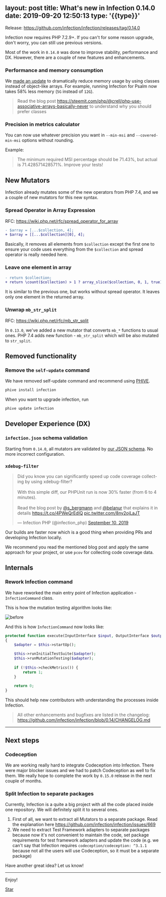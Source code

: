 layout: post
title: What's new in Infection 0.14.0
date: 2019-09-20 12:50:13
type: '{{type}}'
---

Release: https://github.com/infection/infection/releases/tag/0.14.0

Infection now requires PHP 7.2.9+. If you can't for some reason upgrade, don't worry, you can still use previous versions.

Most of the work in `0.14.0` was done to improve stability, performance and DX. However, there are a couple of new features and enhancements.

### Performance and memory consumption

We [made an update](https://github.com/infection/infection/pull/710) to dramatically reduce memory usage by using classes instead of object-like arrays. For example, running Infection for Psalm now takes 58% less memory (`5G` instead of `12G`).

> Read the blog post https://steemit.com/php/@crell/php-use-associative-arrays-basically-never to understand why you should prefer classes

### Precision in metrics calculator

You can now use whatever precision you want in `--min-msi` and `--covered-min-msi` options without rounding.

Example:

> The minimum required MSI percentage should be 71.43%, but actual is 71.428571428571%. Improve your tests!

## New Mutators

Infection already mutates some of the new operators from PHP 7.4, and we a couple of new mutators for this new syntax.

### Spread Operator in Array Expression

RFC: https://wiki.php.net/rfc/spread_operator_for_array

```diff
- $array = [...$collection, 4];
+ $array = [[...$collection][0], 4];
```

Basically, it removes all elements from `$collection` except the first one to ensure your code uses everything from the `$collection` and spread operator is really needed here.

### Leave one element in array

```diff
- return $collection;
+ return \count($collection) > 1 ? array_slice($collection, 0, 1, true) : $collection;
```

It is similar to the previous one, but works without spread operator. It leaves only one element in the returned array.


### Unwrap `mb_str_split`

RFC: https://wiki.php.net/rfc/mb_str_split

In `0.13.0`, we've added a new mutator that converts `mb_*` functions to usual ones. PHP 7.4 adds new function - `mb_str_split` which will be also mutated to `str_split`.

## Removed functionality

### Remove the `self-update` command

We have removed self-update command and recommend using [PHIVE](https://phar.io/).

```bash
phive install infection
```

When you want to upgrade infection, run

```bash
phive update infection
```

## Developer Experience (DX)

### `infection.json` schema validation

Starting from `0.14.0`, all mutators are validated by [our JSON schema](https://github.com/infection/infection/blob/master/resources/schema.json). No more incorrect configuration.

### `xdebug-filter`

<blockquote class="twitter-tweet"><p lang="en" dir="ltr">Did you know you can significantly speed up code coverage collecting by using xdebug-filter?<br><br>With this simple diff, our PHPUnit run is now 30% faster (from 6 to 4 minutes).<br><br>Read the blog post by <a href="https://twitter.com/s_bergmann?ref_src=twsrc%5Etfw">@s_bergmann</a> and <a href="https://twitter.com/belanur?ref_src=twsrc%5Etfw">@belanur</a> that explains it in details <a href="https://t.co/4PWeQrEdIQ">https://t.co/4PWeQrEdIQ</a> <a href="https://t.co/8ny2ojLaJT">pic.twitter.com/8ny2ojLaJT</a></p>&mdash; Infection PHP (@infection_php) <a href="https://twitter.com/infection_php/status/1171519807167926272?ref_src=twsrc%5Etfw">September 10, 2019</a></blockquote> <script async src="https://platform.twitter.com/widgets.js" charset="utf-8"></script> 

Our builds are faster now which is a good thing when providing PRs and developing Infection locally.

We recommend you read the mentioned blog post and apply the same approach for your project, or use `pcov` for collecting code coverage data.

## Internals

### Rework Infection command

We have reworked the main entry point of Infection application - `InfectionCommand` class.

This is how the mutation testing algorithm looks like:

![before](/images/posts/0-14-0/infection-algorithm.png)

And this is how `InfectionCommand` now looks like:

```php
protected function execute(InputInterface $input, OutputInterface $output)
{
    $adapter = $this->startUp();

    $this->runInitialTestSuite($adapter);
    $this->runMutationTesting($adapter);
    
    if (!$this->checkMetrics()) {
        return 1;
    }
    
    return 0;
}
```

This should help new contributors with understanding the processes inside Infection.

> All other enhancements and bugfixes are listed in the changelog: https://github.com/infection/infection/blob/0.14/CHANGELOG.md

-----

## Next steps

### Codeception

We are working really hard to integrate Codeception into Infection. There were major blocker issues and we had to patch Codeception as well to fix them. We really hope to complete the work by `0.15.0` release in the next couple of months.

### Split Infection to separate packages

Currently, Infection is a quite a big project with all the code placed inside one repository. We will definitely split it to several ones.

1. First of all, we want to extract all Mutators to a separate package. Read the explanation here https://github.com/infection/infection/issues/669
2. We need to extract Test Framework adapters to separate packages because now it's not convenient to maintain the code, set package requirements for test framework adapters and update the code (e.g. we can't say that Infection requires `codeception/codeception: ^3.1.1` because not all the users will use Codeception, so it must be a separate package)

Have another great idea? Let us know! 

------

Enjoy!

<a class="github-button" href="https://github.com/infection/infection" data-icon="octicon-star" data-show-count="true" aria-label="Star infection/infection on GitHub">Star</a>
<script async defer src="https://buttons.github.io/buttons.js"></script>
